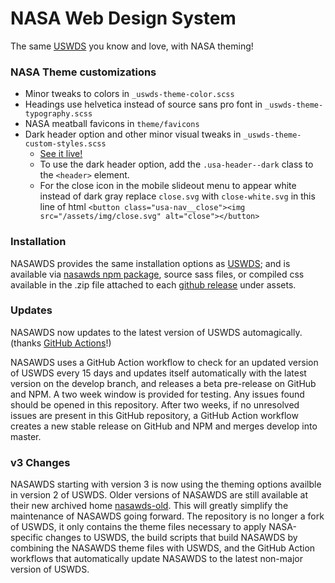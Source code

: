 # NASA Web Design System

The same [USWDS](https://designsystem.digital.gov/) you know and love, with NASA theming!

### NASA Theme customizations

* Minor tweaks to colors in `_uswds-theme-color.scss`
* Headings use helvetica instead of source sans pro font in `_uswds-theme-typography.scss`
* NASA meatball favicons in `theme/favicons`
* Dark header option and other minor visual tweaks in `_uswds-theme-custom-styles.scss`
  * [See it live!](https://www1.grc.nasa.gov/facilities/sec/)
  * To use the dark header option, add the `.usa-header--dark` class to the `<header>` element.
  * For the close icon in the mobile slideout menu to appear white instead of dark gray replace `close.svg` with `close-white.svg` in this line of html `<button class="usa-nav__close"><img src="/assets/img/close.svg" alt="close"></button>`

### Installation

NASAWDS provides the same installation options as [USWDS](https://designsystem.digital.gov/documentation/developers); and is available via [nasawds npm package](https://www.npmjs.com/package/nasawds), source sass files, or compiled css available in the .zip file attached to each [github release](https://github.com/bruffridge/nasawds/releases) under assets.

### Updates

NASAWDS now updates to the latest version of USWDS automagically. (thanks [GitHub Actions](https://github.com/features/actions)!)

NASAWDS uses a GitHub Action workflow to check for an updated version of USWDS every 15 days and updates itself automatically with the latest version on the develop branch, and releases a beta pre-release on GitHub and NPM. A two week window is provided for testing. Any issues found should be opened in this repository. After two weeks, if no unresolved issues are present in this GitHub repository, a GitHub Action workflow creates a new stable release on GitHub and NPM and merges develop into master.

### v3 Changes

NASAWDS starting with version 3 is now using the theming options availble in version 2 of USWDS. Older versions of NASAWDS are still available at their new archived home [nasawds-old](https://github.com/nasa/nasawds-old). This will greatly simplify the maintenance of NASAWDS going forward. The repository is no longer a fork of USWDS, it only contains the theme files necessary to apply NASA-specific changes to USWDS, the build scripts that build NASAWDS by combining the NASAWDS theme files with USWDS, and the GitHub Action workflows that automatically update NASAWDS to the latest non-major version of USWDS.
